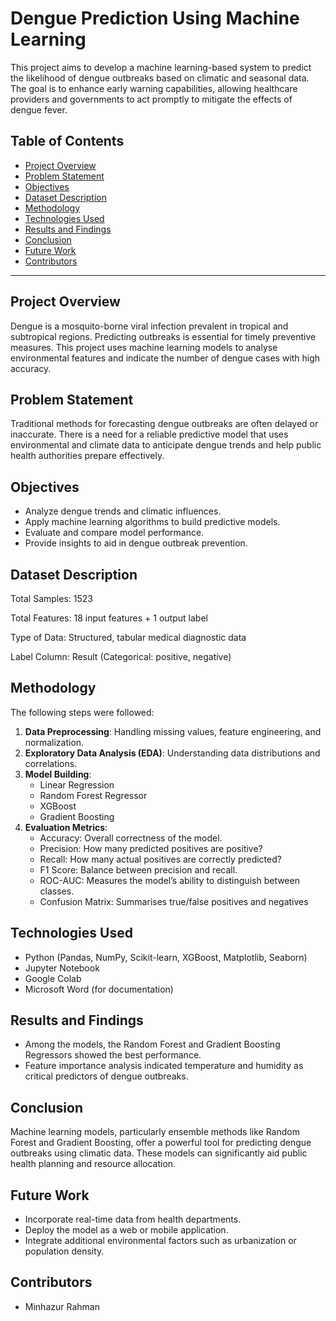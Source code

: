 
# Dengue Prediction Using Machine Learning

This project aims to develop a machine learning-based system to predict the likelihood of dengue outbreaks based on climatic and seasonal data. The goal is to enhance early warning capabilities, allowing healthcare providers and governments to act promptly to mitigate the effects of dengue fever.

## Table of Contents

- [Project Overview](#project-overview)
- [Problem Statement](#problem-statement)
- [Objectives](#objectives)
- [Dataset Description](#dataset-description)
- [Methodology](#methodology)
- [Technologies Used](#technologies-used)
- [Results and Findings](#results-and-findings)
- [Conclusion](#conclusion)
- [Future Work](#future-work)
- [Contributors](#contributors)

---

## Project Overview

Dengue is a mosquito-borne viral infection prevalent in tropical and subtropical regions. Predicting outbreaks is essential for timely preventive measures. This project uses machine learning models to analyse environmental features and indicate the number of dengue cases with high accuracy.

## Problem Statement

Traditional methods for forecasting dengue outbreaks are often delayed or inaccurate. There is a need for a reliable predictive model that uses environmental and climate data to anticipate dengue trends and help public health authorities prepare effectively.

## Objectives

- Analyze dengue trends and climatic influences.
- Apply machine learning algorithms to build predictive models.
- Evaluate and compare model performance.
- Provide insights to aid in dengue outbreak prevention.

## Dataset Description

Total Samples: 1523

Total Features: 18 input features + 1 output label

Type of Data: Structured, tabular medical diagnostic data

Label Column: Result (Categorical: positive, negative)


## Methodology

The following steps were followed:

1. **Data Preprocessing**: Handling missing values, feature engineering, and normalization.
2. **Exploratory Data Analysis (EDA)**: Understanding data distributions and correlations.
3. **Model Building**:
   - Linear Regression
   - Random Forest Regressor
   - XGBoost
   - Gradient Boosting
4. **Evaluation Metrics**:
   - Accuracy: Overall correctness of the model.
   - Precision: How many predicted positives are positive?
   - Recall: How many actual positives are correctly predicted?
   - F1 Score: Balance between precision and recall.
   - ROC-AUC: Measures the model’s ability to distinguish between classes.
   - Confusion Matrix: Summarises true/false positives and negatives

## Technologies Used

- Python (Pandas, NumPy, Scikit-learn, XGBoost, Matplotlib, Seaborn)
- Jupyter Notebook
- Google Colab
- Microsoft Word (for documentation)

## Results and Findings

- Among the models, the Random Forest and Gradient Boosting Regressors showed the best performance.
- Feature importance analysis indicated temperature and humidity as critical predictors of dengue outbreaks.

## Conclusion

Machine learning models, particularly ensemble methods like Random Forest and Gradient Boosting, offer a powerful tool for predicting dengue outbreaks using climatic data. These models can significantly aid public health planning and resource allocation.

## Future Work

- Incorporate real-time data from health departments.
- Deploy the model as a web or mobile application.
- Integrate additional environmental factors such as urbanization or population density.

## Contributors

- Minhazur Rahman

